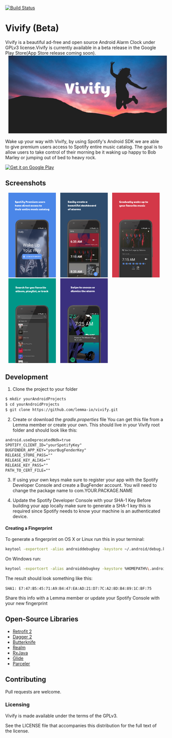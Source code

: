 [![Build Status](https://travis-ci.org/phantompunk/vivify.svg?branch=master)](https://travis-ci.org/phantompunk/vivify)
# Vivify (Beta)
Vivify is a beautiful ad-free and open source Android Alarm Clock under GPLv3 license.Vivify is currently available in a beta release in the Google Play Store(App Store release coming soon).
<img style="margin-left:10px;" src="/Screenshots/vivifyFeature.png" >


Wake up your way with Vivify, by using Spotify's Android SDK we are able to give premium users access to Spotify entire music catalog. The goal is to allow users to take control of their morning be it waking up happy to Bob Marley or jumping out of bed to heavy rock.

<a href='https://play.google.com/store/apps/details?id=com.rva.mrb.vivify&pcampaignid=MKT-Other-global-all-co-prtnr-py-PartBadge-Mar2515-1'><img alt='Get it on Google Play' width="35%" src='https://play.google.com/intl/en_us/badges/images/generic/en_badge_web_generic.png'/></a>

## Screenshots
<img style="margin-left:10px;" src="/screenshots/Screenshot_splash.png" width="30%" >
<img style="margin-left:10px;" src="/screenshots/Screenshot_alarms.png" width="30%" >
<img style="margin-left:10px;" src="/screenshots/Screenshot_details.png" width="30%" >
<img style="margin-left:10px;" src="/screenshots/Screenshot_search.png" width="30%" >
<img style="margin-left:10px;" src="/screenshots/Screenshot_wake.png" width="30%" >

## Development
1. Clone the project to your folder
```bash
$ mkdir yourAndroidProjects
$ cd yourAndroidProjects
$ git clone https://github.com/lemma-io/vivify.git
```

2. Create or download the *gradle.properties* file
You can get this file from a Lemma member or create your own. This should live in your Vivify root folder and should look like this:
```
android.useDeprecatedNdk=true
SPOTIFY_CLIENT_ID="yourSpotifyKey"
BUGFENDER_APP_KEY="yourBugFenderKey"
RELEASE_STORE_PASS=""
RELEASE_KEY_ALIAS=""
RELEASE_KEY_PASS=""
PATH_TO_CERT_FILE=""
```

3. If using your own keys make sure to register your app with the Spotify Developer Console and create a BugFender account. You will need to change the package name to com.YOUR.PACKAGE.NAME

4. Update the Spotify Developer Console with your SHA-1 Key
Before building your app locally make sure to generate a SHA-1 key this is required since Spotify needs to know your machine is an authenticated device.

#### Creating a Fingerprint
To generate a fingerprint on OS X or Linux run this in your terminal:
```bash
keytool -exportcert -alias androiddebugkey -keystore ~/.android/debug.keystore -list -v | grep SHA1
```
On Windows run:
```bash
keytool -exportcert -alias androiddebugkey -keystore %HOMEPATH%\.android\debug.keystore -list -v | grep SHA1
```

The result should look something like this:

`SHA1: E7:47:B5:45:71:A9:B4:47:EA:AD:21:D7:7C:A2:8D:B4:89:1C:BF:75`

Share this info with a Lemma member or update your Spotify Console with your new fingerprint

## Open-Source Libraries
* [Retrofit 2](https://square.github.io/retrofit/)
* [Dagger 2](https://google.github.io/dagger/)
* [Butterknife](https://jakewharton.github.io/butterknife/)
* [Realm](https://github.com/realm/realm-java)
* [RxJava](https://github.com/ReactiveX/RxJava)
* [Glide](https://github.com/bumptech/glide)
* [Parceler](https://github.com/johncarl81/parceler)

## Contributing
Pull requests are welcome.

### Licensing
Vivify is made available under the terms of the GPLv3.

See the LICENSE file that accompanies this distribution for the full text of the license.
